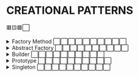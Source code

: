 # CREATIONAL PATTERNS

🟥🟨🟩⬜

<details>
    <summary>Factory Method ⬜⬜⬜⬜⬜⬜⬜⬜⬜⬜</summary>
</details>
<details>
    <summary>Abstract Factory ⬜⬜⬜⬜⬜⬜⬜⬜⬜⬜</summary>
</details>
<details>
    <summary>Builder ⬜⬜⬜⬜⬜⬜⬜⬜⬜⬜</summary>
</details>
<details>
    <summary>Prototype ⬜⬜⬜⬜⬜⬜⬜⬜⬜⬜</summary>
</details>
<details>
    <summary>Singleton ⬜⬜⬜⬜⬜⬜⬜⬜⬜⬜</summary>
</details>
